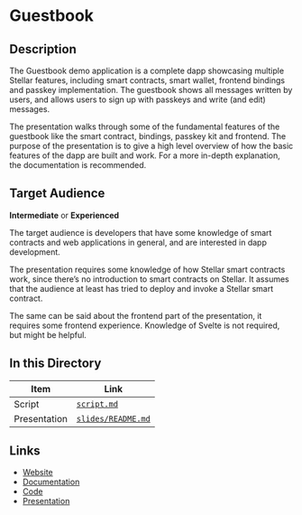 # Guestbook

## Description

The Guestbook demo application is a complete dapp showcasing multiple Stellar features, including smart contracts, smart wallet, frontend bindings and passkey implementation. The guestbook shows all messages written by users, and allows users to sign up with passkeys and write (and edit) messages.

The presentation walks through some of the fundamental features of the guestbook like the smart contract, bindings, passkey kit and frontend. The purpose of the presentation is to give a high level overview of how the basic features of the dapp are built and work. For a more in-depth explanation, the documentation is recommended.

## Target Audience

**Intermediate** or **Experienced**

The target audience is developers that have some knowledge of smart contracts and web applications in general, and are interested in dapp development.

The presentation requires some knowledge of how Stellar smart contracts work, since there’s no introduction to smart contracts on Stellar. It assumes that the audience at least has tried to deploy and invoke a Stellar smart contract.

The same can be said about the frontend part of the presentation, it requires some frontend experience. Knowledge of Svelte is not required, but might be helpful.

## In this Directory

| Item         | Link                                     |
| ------------ | ---------------------------------------- |
| Script       | [`script.md`](./script.md)               |
| Presentation | [`slides/README.md`](./slides/README.md) |

## Links

- [Website](https://ye-olde-guestbook.vercel.app)
- [Documentation](https://developers.stellar.org/docs/build/apps/guestbook)
- [Code](https://github.com/elliotfriend/ye-olde-guestbook)
- [Presentation](https://docs.google.com/presentation/d/1FoY7_LjBVXV_sBXCd_DlBM2iHrP9P7a3xe3jFhoWF28/edit?usp=sharing)
